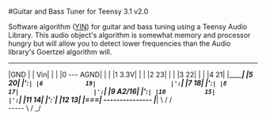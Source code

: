#Guitar and Bass Tuner for Teensy 3.1 v2.0

Software algorithm ([YIN]) for guitar and bass tuning using a Teensy Audio Library. This audio object's algorithm is somewhat memory and processor hungry but will allow you to detect lower frequencies than the Audio library's Goertzel algorithm will.

[YIN]:http://recherche.ircam.fr/equipes/pcm/cheveign/pss/2002_JASA_YIN.pdf
_______________                     _________
|GND  |   |  Vin|                   |       |
|0     ---  AGND|                   |       |
|1          3.3V|                   |       |
|2            23|                   |       |
|3            22|                   |       |
|4            21|                   |_______|
|5            20|                     |':`|
|6            19|                     |':`|
|7            18|                     |':`|
|8            17|                     |':`|
|9         A2/16|                     |':`|
|10           15|                     |':`|
|11           14|                     |':`|
|12           13|                     |===|
 ---------------                      |___|
                                       \ /
                                       / \
                                      -----
                                      \   /
                                       \_/